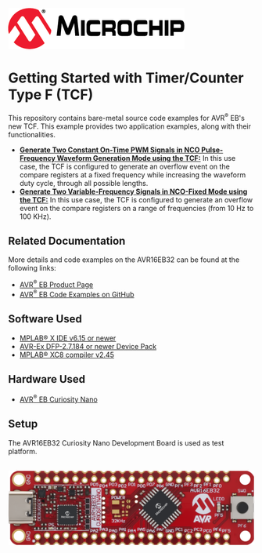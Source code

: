 [![MCHP](./images/microchip.png)](https://www.microchip.com)

# Getting Started with Timer/Counter Type F (TCF)

This repository contains bare-metal source code examples for AVR<sup>®</sup> EB's new TCF. This example provides two application examples, along with their functionalities.

 * [<strong>Generate Two Constant On-Time PWM Signals in NCO Pulse-Frequency Waveform Generation Mode using the TCF:</strong>](./NCO-Pulse-Length-Demo) In this use case, the TCF is configured to generate an overflow event on the compare registers at a fixed frequency while increasing the waveform duty cycle, through all possible lengths.
  * [<strong>Generate Two Variable-Frequency Signals in NCO-Fixed Mode using the TCF:</strong>](./NCO-Fixed-Duty-Cycle-Demo) In this use case, the TCF is configured to generate an overflow event on the compare registers on a range of frequencies (from 10 Hz to 100 KHz).
 

## Related Documentation
More details and code examples on the AVR16EB32 can be found at the following links:
- [AVR<sup>®</sup> EB Product Page](https://www.microchip.com/en-us/product/AVR16EB32)
- [AVR<sup>®</sup> EB Code Examples on GitHub](https://github.com/microchip-pic-avr-examples?q=AVR16EB32)

## Software Used
- [MPLAB® X IDE v6.15 or newer](https://www.microchip.com/en-us/tools-resources/develop/mplab-x-ide)
- [AVR-Ex DFP-2.7.184 or newer Device Pack](https://packs.download.microchip.com/)
- [MPLAB® XC8 compiler v2.45](https://www.microchip.com/en-us/tools-resources/develop/mplab-xc-compilers/downloads-documentation#XC8)

## Hardware Used
- [AVR<sup>®</sup> EB Curiosity Nano](https://www.microchip.com/en-us/product/AVR16EB32)

## Setup
The AVR16EB32 Curiosity Nano Development Board is used as test platform.

<br><img src="images/AVR16EB32_Cnano_Board.png">
